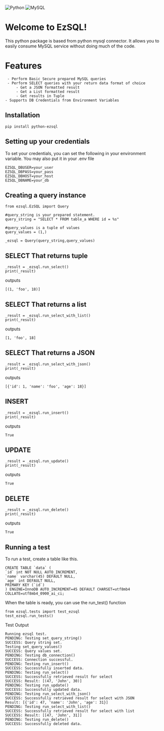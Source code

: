 ![Python](https://img.shields.io/badge/python-3670A0?style=for-the-badge&logo=python&logoColor=ffdd54)
![MySQL](https://img.shields.io/badge/mysql-%2300f.svg?style=for-the-badge&logo=mysql&logoColor=white)
# Welcome to EzSQL!

This python package is based from python mysql connector. It allows you to easily consume MySQL service without doing much of the code. 


# Features

	 - Perform Basic Secure prepared MySQL queries
	 - Perform SELECT queries with your return data format of choice
		 - Get a JSON formatted result
		 - Get a List formatted result
		 - Get results in Tuple
	- Supports DB Credentials from Environment Variables
    
## Installation

    pip install python-ezsql

## Setting up your credentials

To set your credentials, you can set the following in your environment variable. You may also put it in your .env file 

    EZSQL_DBUSER=your_user
    EZSQL_DBPASS=your_pass
    EZSQL_DBHOST=your_host
    EZSQL_DBNAME=your_db
    

## Creating a query instance

    from ezsql.EzSQL import Query

    #query_string is your prepared statement.
    query_string = "SELECT * FROM table_a WHERE id = %s"
    
    #query_values is a tuple of values
    query_values = (1,)
    
    _ezsql = Query(query_string,query_values)
    
## SELECT That returns tuple

    
    _result = _ezsql.run_select()
    print(_result)

outputs

    [(1, 'foo', 18)]
    
        
## SELECT That returns a list

      
    _result = _ezsql.run_select_with_list()
    print(_result)

outputs

    [1, 'foo', 18]

## SELECT That returns a JSON

      
    _result = _ezsql.run_select_with_json()
    print(_result)

outputs

    [{'id': 1, 'name': 'foo', 'age': 18}]

## INSERT

      
    _result = _ezsql.run_insert()
    print(_result)

outputs

    True
    
## UPDATE

      
    _result = _ezsql.run_update()
    print(_result)

outputs

    True

## DELETE

      
    _result = _ezsql.run_delete()
    print(_result)

outputs

    True
    

## Running a test
To run a test, create a table like this.

    CREATE TABLE `data` (
    `id` int NOT NULL AUTO_INCREMENT,
    `name` varchar(45) DEFAULT NULL,
    `age` int DEFAULT NULL,
    PRIMARY KEY (`id`)
    ) ENGINE=InnoDB AUTO_INCREMENT=45 DEFAULT CHARSET=utf8mb4 COLLATE=utf8mb4_0900_ai_ci;

When the table is ready, you can use the run_test() function

    from ezsql.tests import test_ezsql
    test_ezsql.run_tests()

Test Output

    Running ezsql test.
    PENDING: Testing set_query_string()
    SUCCESS: Query string set.
    Testing set_query_values()
    SUCCESS: Query values set.
    PENDING: Testing db_connection()
    SUCCESS: Connection successful.
    PENDING: Testing run_insert()
    SUCCESS: Successfully inserted data.
    PENDING: Testing run_select()
    SUCCESS: Successfully retrieved result for select
    SUCCESS: Result: [(47, 'John', 30)]
    PENDING: Testing run_update()
    SUCCESS: Successfully updated data.
    PENDING: Testing run_select_with_json()
    SUCCESS: Successfully retrieved result for select with JSON
    Result: [{'id': 47, 'name': 'John', 'age': 31}]
    PENDING: Testing run_select_with_list()
    SUCCESS: Successfully retrieved result for select with list
    SUCCESS: Result: [[47, 'John', 31]]
    PENDING: Testing run_delete()
    SUCCESS: Successfully deleted data.
